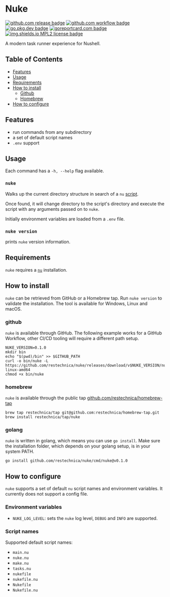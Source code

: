 # Nuke

[![github.com release badge](https://img.shields.io/github/release/restechnica/nuke.svg)](https://github.com/restechnica/nuke/)
[![github.com workflow badge](https://github.com/restechnica/nuke/workflows/main/badge.svg)](https://github.com/restechnica/nuke/actions?query=workflow%3Amain)
[![go.pkg.dev badge](https://pkg.go.dev/badge/github.com/restechnica/nuke)](https://pkg.go.dev/github.com/restechnica/nuke)
[![goreportcard.com badge](https://goreportcard.com/badge/github.com/restechnica/nuke)](https://goreportcard.com/report/github.com/restechnica/nuke)
[![img.shields.io MPL2 license badge](https://img.shields.io/github/license/restechnica/nuke)](./LICENSE)

A modern task runner experience for Nushell.

## Table of Contents

* [Features](#features)
* [Usage](#usage)
* [Requirements](#requirements)
* [How to install](#how-to-install)
  * [Github](#github)
  * [Homebrew](#homebrew)
* [How to configure](#how-to-configure)

## Features

- run commands from any subdirectory
- a set of default script names
- `.env` support

## Usage

Each command has a `-h, --help` flag available.

### `nuke`

Walks up the current directory structure in search of a `nu` [script](#default-script-names).

Once found, it will change directory to the script's directory and execute the script with any arguments passed on to `nuke`.

Initially environment variables are loaded from a `.env` file.

### `nuke version`

prints `nuke` version information.

## Requirements

`nuke` requires a [`nu`](https://www.nushell.sh/) installation.

## How to install

`nuke` can be retrieved from GitHub or a Homebrew tap. Run `nuke version` to validate the installation.
The tool is available for Windows, Linux and macOS.

### github

`nuke` is available through GitHub. The following example works for a GitHub Workflow, other CI/CD tooling will require a different path setup.

```shell
NUKE_VERSION=0.1.0
mkdir bin
echo "$(pwd)/bin" >> $GITHUB_PATH
curl -o bin/nuke -L https://github.com/restechnica/nuke/releases/download/v$NUKE_VERSION/nuke-linux-amd64
chmod +x bin/nuke
```

### homebrew

`nuke` is available through the public tap [github.com/restechnica/homebrew-tap](https://github.com/restechnica/homebrew-tap)

```shell
brew tap restechnica/tap git@github.com:restechnica/homebrew-tap.git
brew install restechnica/tap/nuke
```

### golang

`nuke` is written in golang, which means you can use `go install`. Make sure the installation folder, which depends on your golang setup, is in your system PATH.

```shell
go install github.com/restechnica/nuke/cmd/nuke@v0.1.0
```

## How to configure

`nuke` supports a set of default `nu` script names and environment variables. It currently does not support a config file.

### Environment variables

- `NUKE_LOG_LEVEL`: sets the `nuke` log level, `DEBUG` and `INFO` are supported.

### Script names

Supported default script names:

- `main.nu`
- `nuke.nu`
- `make.nu`
- `tasks.nu`
- `nukefile`
- `nukefile.nu`
- `Nukefile`
- `Nukefile.nu`